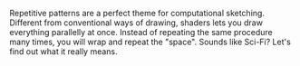Repetitive patterns are a perfect theme for computational sketching. Different from conventional ways of drawing, shaders lets you draw everything parallelly at once. Instead of repeating the same procedure many times, you will wrap and repeat the "space". Sounds like Sci-Fi? Let's find out what it really means.

